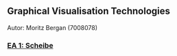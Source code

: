 ## Graphical Visualisation Technologies
Autor: Moritz Bergan (7008078)

### [EA 1: Scheibe](https://bergamorit.github.io/EA1/)
